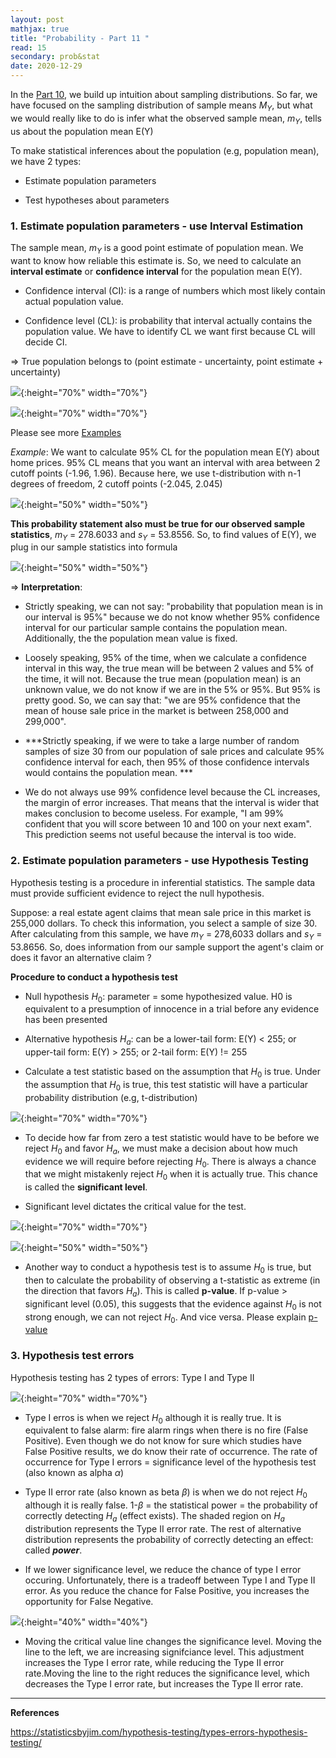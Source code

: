 ```yaml
---
layout: post
mathjax: true
title: "Probability - Part 11 "
read: 15
secondary: prob&stat
date: 2020-12-29
---
```


In the [Part 10](https://lytranp.github.io/notes/prob10), we build up intuition about sampling distributions. So far, we have focused on the sampling distribution of sample means $M_Y$, but what we would really like to do is infer what the observed sample mean, $m_Y$, tells us about the population mean E(Y)

To make statistical inferences about the population (e.g, population mean), we have 2 types:

+ Estimate population parameters

+ Test hypotheses about parameters

### 1. Estimate population parameters - use Interval Estimation

The sample mean, $m_Y$ is a good point estimate of population mean. We want to know how reliable this estimate is. So, we need to calculate an **interval estimate** or **confidence interval** for the population mean E(Y).

+ Confidence interval (CI): is a range of numbers which most likely contain actual population value.

+ Confidence level (CL): is probability that interval actually contains the population value. We have to identify CL we want first because CL will decide CI.

=> True population belongs to (point estimate - uncertainty, point estimate + uncertainty)

![](/sources/prob11-3.png){:height="70%" width="70%"}

![](/sources/prob11-4.png){:height="70%" width="70%"}

Please see more [Examples](https://www.mathbootcamps.com/calculating-confidence-intervals-for-the-mean/)

*Example*: We want to calculate 95% CL for the population mean E(Y) about home prices. 95% CL means that you want an interval with area between 2 cutoff points (-1.96, 1.96). Because here, we use t-distribution with n-1 degrees of freedom, 2 cutoff points (-2.045, 2.045)

![](/sources/prob11-1.png){:height="50%" width="50%"}

**This probability statement also must be true for our observed sample statistics**, $m_Y$ = 278.6033 and $s_Y$ = 53.8556. So, to find values of E(Y), we plug in our sample statistics into formula

![](/sources/prob11-2.png){:height="50%" width="50%"}

=> **Interpretation**: 

+ Strictly speaking, we can not say: "probability that population mean is in our interval is 95%" because we do not know whether 95% confidence interval for our particular sample contains the population mean. Additionally, the the population mean value is fixed.

+ Loosely speaking, 95% of the time, when we calculate a confidence interval in this way, the true mean will be between 2 values and 5% of the time, it will not. Because the true mean (population mean) is an unknown value, we do not know if we are in the 5% or 95%. But 95% is pretty good. So, we can say that: "we are 95% confidence that the mean of house sale price in the market is between 258,000 and 299,000". 

+ ***Strictly speaking, if we were to take a large number of random samples of size 30 from our population of sale prices and calculate 95% confidence interval for each, then 95% of those confidence intervals would contains the population mean. ***

+ We do not always use 99% confidence level because the CL increases, the margin of error increases. That means that the interval is wider that makes conclusion to become useless. For example, "I am 99% confident that you will score between 10 and 100 on your next exam". This prediction seems not useful because the interval is too wide. 

### 2. Estimate population parameters - use Hypothesis Testing

Hypothesis testing is a procedure in inferential statistics. The sample data must provide sufficient evidence to reject the null hypothesis.

Suppose: a real estate agent claims that mean sale price in this market is 255,000 dollars. To check this information, you select a sample of size 30. After calculating from this sample, we have $m_Y$ = 278,6033 dollars and $s_Y$ = 53.8656. So, does information from our sample support the agent's claim or does it favor an alternative claim ? 

**Procedure to conduct a hypothesis test**

+ Null hypothesis $H_0$: parameter = some hypothesized value. H0 is equivalent to a presumption of innocence in a trial before any evidence has been presented

+ Alternative hypothesis $H_a$: can be a lower-tail form: E(Y) < 255; or upper-tail form: E(Y) > 255; or 2-tail form: E(Y) != 255

+ Calculate a test statistic based on the assumption that $H_0$ is true. Under the assumption that $H_0$ is true, this test statistic will have a particular probability distribution (e.g, t-distribution)

![](prob11-5.png){:height="70%" width="70%"}

+ To decide how far from zero a test statistic would have to be before we reject $H_0$ and favor $H_a$, we must make a decision about how much evidence we will require before rejecting $H_0$. There is always a chance that we might mistakenly reject $H_0$ when it is actually true. This chance is called the **significant level**.

+ Significant level dictates the critical value for the test. 

![](/sources/prob11-6.png){:height="70%" width="70%"}

![](/sources/prob11-7.png){:height="50%" width="50%"}

+ Another way to conduct a hypothesis test is to assume $H_0$ is true, but then to calculate the probability of observing a t-statistic as extreme (in the direction that favors $H_a$). This is called **p-value**. If p-value > significant level (0.05), this suggests that the evidence against $H_0$ is not strong enough, we can not reject $H_0$. And vice versa. Please explain [p-value](https://s4be.cochrane.org/blog/2016/03/21/p-value-in-plain-english-2/#:~:text=In%20academic%20literature%2C%20the%20p,the%20null%20hypothesis%20were%20true)

### 3. Hypothesis test errors

Hypothesis testing has 2 types of errors: Type I and Type II

![](/sources/prob11-8.png){:height="70%" width="70%"}

+ Type I erros is when we reject $H_0$ although it is really true. It is equivalent to false alarm: fire alarm rings when there is no fire (False Positive). Even though we do not know for sure which studies have False Positive results, we do know their rate of occurrence. The rate of occurrence for Type I errors = significance level of the hypothesis test (also known as alpha $\alpha$)

+ Type II error rate (also known as beta $\beta$) is when we do not reject $H_0$ although it is really false. 1-$\beta$ = the statistical power = the probability of correctly detecting $H_a$ (effect exists). The shaded region on $H_a$ distribution represents the Type II error rate. The rest of alternative distribution represents the probability of correctly detecting an effect: called ***power***.
  
+ If we lower significance level, we reduce the chance of type I error occuring. Unfortunately, there is a tradeoff between Type I and Type II error. As you reduce the chance for False Positive, you increases the opportunity for False Negative. 

![](/sources/prob11-9.png){:height="40%" width="40%"}

+ Moving the critical value line changes the significance level. Moving the line to the left, we are increasing signifciance level. This adjustment increases the Type I error rate, while reducing the Type II error rate.Moving the line to the right reduces the significance level, which decreases the Type I error rate, but increases the Type II error rate. 

-----------------
**References**

https://statisticsbyjim.com/hypothesis-testing/types-errors-hypothesis-testing/
